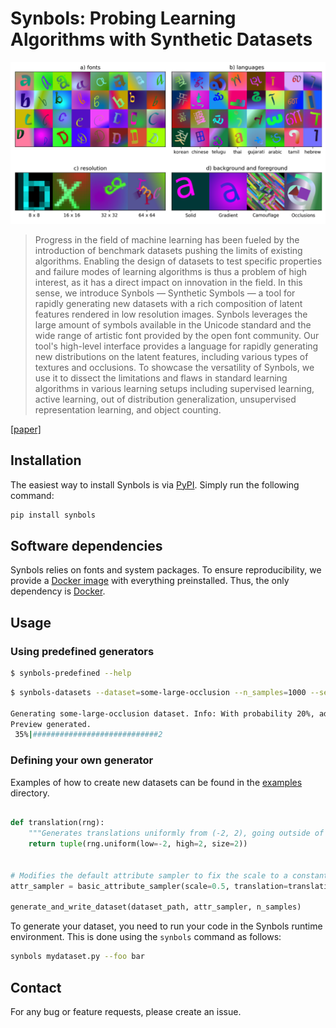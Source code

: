 # Synbols: Probing Learning Algorithms with Synthetic Datasets

![Synbols](https://github.com/ElementAI/synbols/raw/master/cover.png)

> Progress in the field of machine learning has been fueled by the introduction of benchmark datasets pushing the limits of existing algorithms.  Enabling the design of datasets to test specific properties and failure modes of learning algorithms is thus a problem of high interest, as it has a direct impact on innovation in the field. In this sense, we introduce Synbols — Synthetic Symbols — a tool for rapidly generating new datasets with a rich composition of latent features rendered in low resolution images. Synbols leverages the large amount of symbols available in the Unicode standard and the wide range of artistic font provided by the open font community. Our tool's high-level interface provides a language for rapidly generating new distributions on the latent features, including various types of textures and occlusions. To showcase the versatility of Synbols, we use it to dissect the limitations and flaws in standard learning algorithms in various learning setups including supervised learning, active learning, out of distribution generalization, unsupervised representation learning, and object counting.

[[paper]](./coming_soon.md)

## Installation

The easiest way to install Synbols is via [PyPI](https://pypi.org/project/synbols/). Simply run the following command:

```bash
pip install synbols
```


## Software dependencies

Synbols relies on fonts and system packages. To ensure reproducibility, we provide a [Docker image](https://hub.docker.com/r/aldro61/synbols/tags) with everything
preinstalled. Thus, the only dependency is [Docker](https://docs.docker.com/get-docker/).

## Usage

### Using predefined generators

```bash
$ synbols-predefined --help
```

```bash
$ synbols-datasets --dataset=some-large-occlusion --n_samples=1000 --seed=42

Generating some-large-occlusion dataset. Info: With probability 20%, add a large occlusion over the existing symbol.
Preview generated.
 35%|############################2                                                   | 353/1000 [00:05<00:10, 63.38it/s]
```
### Defining your own generator


Examples of how to create new datasets can be found in the [examples](examples) directory.

```python

def translation(rng):
    """Generates translations uniformly from (-2, 2), going outside of the box."""
    return tuple(rng.uniform(low=-2, high=2, size=2))


# Modifies the default attribute sampler to fix the scale to a constant and the (x,y) translation to a new distribution
attr_sampler = basic_attribute_sampler(scale=0.5, translation=translation)

generate_and_write_dataset(dataset_path, attr_sampler, n_samples)

```

To generate your dataset, you need to run your code in the Synbols runtime environment. This is done using the `synbols` command as follows:

```bash
synbols mydataset.py --foo bar
```


## Contact

For any bug or feature requests, please create an issue.
